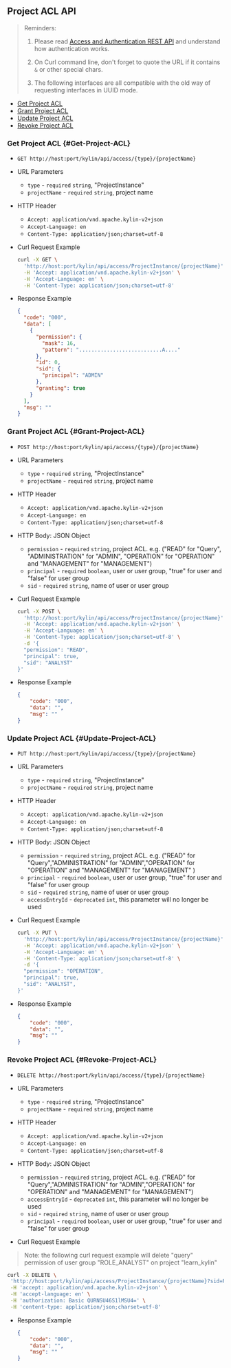 ## Project ACL API

> Reminders:
>
> 1. Please read [Access and Authentication REST API](../authentication.en.md) and understand how authentication works.
> 2. On Curl command line, don't forget to quote the URL if it contains `&` or other special chars.
>
> 3. The following interfaces are all compatible with the old way of requesting interfaces in UUID mode.


* [Get Project ACL](#Get-Project-ACL)
* [Grant Project ACL](#Grant-Project-ACL)
* [Update Project ACL](#Update-Project-ACL)
* [Revoke Project ACL](#Revoke-Project-ACL)



### Get Project ACL {#Get-Project-ACL}

- `GET http://host:port/kylin/api/access/{type}/{projectName}`

- URL Parameters
  - `type` - `required` `string`, "ProjectInstance"
  - `projectName` - `required` `string`, project name

- HTTP Header
  - `Accept: application/vnd.apache.kylin-v2+json`
  - `Accept-Language: en`
  - `Content-Type: application/json;charset=utf-8`

- Curl Request Example

  ```sh
  curl -X GET \
    'http://host:port/kylin/api/access/ProjectInstance/{projectName}' \
    -H 'Accept: application/vnd.apache.kylin-v2+json' \
    -H 'Accept-Language: en' \
    -H 'Content-Type: application/json;charset=utf-8'
  ```

- Response Example

  ```json
  {
    "code": "000",
    "data": [
      {
        "permission": {
          "mask": 16,
          "pattern": "...........................A...."
        },
        "id": 0,
        "sid": {
          "principal": "ADMIN"
        },
        "granting": true
      }
    ],
    "msg": ""
  }
  ```



### Grant Project ACL {#Grant-Project-ACL}

- `POST http://host:port/kylin/api/access/{type}/{projectName}`

- URL Parameters
  - `type` - `required` `string`, "ProjectInstance"
  - `projectName` - `required` `string`, project name

- HTTP Header
  - `Accept: application/vnd.apache.kylin-v2+json`
  - `Accept-Language: en`
  - `Content-Type: application/json;charset=utf-8`

- HTTP Body: JSON Object
  - `permission` - `required` `string`, project ACL. e.g. ("READ" for "Query", "ADMINISTRATION" for "ADMIN", "OPERATION" for "OPERATION" and "MANAGEMENT" for "MANAGEMENT")
  - `principal` - `required` `boolean`, user or user group, "true" for user and "false" for user group
  - `sid` - `required` `string`, name of user or user group

- Curl Request Example

  ```sh
  curl -X POST \
    'http://host:port/kylin/api/access/ProjectInstance/{projectName}' \
    -H 'Accept: application/vnd.apache.kylin-v2+json' \
    -H 'Accept-Language: en' \
    -H 'Content-Type: application/json;charset=utf-8' \
    -d '{
  	"permission": "READ",
  	"principal": true, 
  	"sid": "ANALYST"
  }'
  ```

- Response Example

  ```json
  {
      "code": "000",
      "data": "",
      "msg": ""
  }
  ```



### Update Project ACL {#Update-Project-ACL}

- `PUT http://host:port/kylin/api/access/{type}/{projectName}`

- URL Parameters
  - `type` - `required` `string`, "ProjectInstance"
  - `projectName` - `required` `string`, project name

- HTTP Header
  - `Accept: application/vnd.apache.kylin-v2+json`
  - `Accept-Language: en`
  - `Content-Type: application/json;charset=utf-8`

- HTTP Body: JSON Object
  - `permission` - `required` `string`, project ACL. e.g. ("READ" for "Query","ADMINISTRATION" for "ADMIN","OPERATION" for "OPERATION" and "MANAGEMENT" for "MANAGEMENT" )
  - `principal` - `required` `boolean`, user or user group, "true" for user and "false" for user group
  - `sid` - `required` `string`, name of user or user group
  - `accessEntryId` - `deprecated` `int`, this parameter will no longer be used


- Curl Request Example 

  ``` sh
  curl -X PUT \
    'http://host:port/kylin/api/access/ProjectInstance/{projectName}' \
    -H 'Accept: application/vnd.apache.kylin-v2+json' \
    -H 'Accept-Language: en' \
    -H 'Content-Type: application/json;charset=utf-8' \
    -d '{
  	"permission": "OPERATION",
  	"principal": true, 
  	"sid": "ANALYST",
  }'
  ```


- Response Example

  ```json
  {
      "code": "000",
      "data": "",
      "msg": ""
  }
  ```



### Revoke Project ACL {#Revoke-Project-ACL}

- `DELETE http://host:port/kylin/api/access/{type}/{projectName}`


- URL Parameters
  - `type` - `required`  `string`, "ProjectInstance"
  - `projectName` - `required`  `string`, project name

- HTTP Header
  - `Accept: application/vnd.apache.kylin-v2+json`
  - `Accept-Language: en`
  - `Content-Type: application/json;charset=utf-8`


- HTTP Body: JSON Object
  - `permission` - `required` `string`, project ACL. e.g. ("READ" for "Query","ADMINISTRATION" for "ADMIN","OPERATION" for "OPERATION" and "MANAGEMENT" for "MANAGEMENT")
  - `accessEntryId` - `deprecated` `int`, this parameter will no longer be used
  - `sid` - `required` `string`, name of user or user group
  - `principal` - `required` `boolean`, user or user group, "true" for user and "false" for user group


- Curl Request Example

 > Note: the following curl request example will delete "query" permission of user group "ROLE_ANALYST" on project "learn_kylin"


  ```sh
  curl -X DELETE \
   'http://host:port/kylin/api/access/ProjectInstance/{projectName}?sid=ROLE_MODELER&principal=false' \
   -H 'accept: application/vnd.apache.kylin-v2+json' \
   -H 'accept-language: en' \
   -H 'authorization: Basic QURNSU46S1lMSU4=' \
   -H 'content-type: application/json;charset=utf-8'
  ```


- Response Example

  ```json
  {
      "code": "000",
      "data": "",
      "msg": ""
  }
  ```
